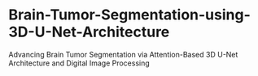 # Brain-Tumor-Segmentation-using-3D-U-Net-Architecture
Advancing Brain Tumor Segmentation via Attention-Based 3D U-Net Architecture and Digital Image Processing
